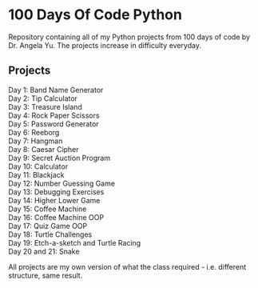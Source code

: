 # 100 Days Of Code Python

Repository containing all of my Python projects from 100 days of code by Dr. Angela Yu. The projects increase in difficulty everyday.

## Projects

Day 1: Band Name Generator\
Day 2: Tip Calculator\
Day 3: Treasure Island\
Day 4: Rock Paper Scissors\
Day 5: Password Generator\
Day 6: Reeborg\
Day 7: Hangman\
Day 8: Caesar Cipher\
Day 9: Secret Auction Program\
Day 10: Calculator\
Day 11: Blackjack\
Day 12: Number Guessing Game\
Day 13: Debugging Exercises\
Day 14: Higher Lower Game\
Day 15: Coffee Machine\
Day 16: Coffee Machine OOP\
Day 17: Quiz Game OOP\
Day 18: Turtle Challenges\
Day 19: Etch-a-sketch and Turtle Racing\
Day 20 and 21: Snake

All projects are my own version of what the class required - i.e. different structure, same result.
